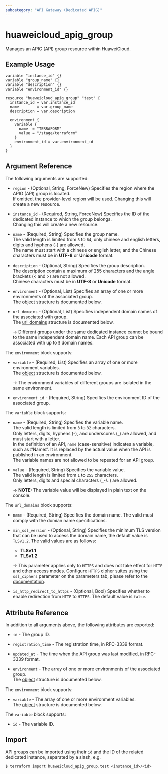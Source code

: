 ```yaml
---
subcategory: "API Gateway (Dedicated APIG)"
---
```


# huaweicloud_apig_group

Manages an APIG (API) group resource within HuaweiCloud.

## Example Usage

```hcl
variable "instance_id" {}
variable "group_name" {}
variable "description" {}
variable "environment_id" {}

resource "huaweicloud_apig_group" "test" {
  instance_id = var.instance_id
  name        = var.group_name
  description = var.description

  environment {
    variable {
      name  = "TERRAFORM"
      value = "/stage/terraform"
    }
    environment_id = var.environment_id
  }
}
```

## Argument Reference

The following arguments are supported:

* `region` - (Optional, String, ForceNew) Specifies the region where the APIG (API) group is located.  
  If omitted, the provider-level region will be used. Changing this will create a new resource.

* `instance_id` - (Required, String, ForceNew) Specifies the ID of the dedicated instance to which the group belongs.  
  Changing this will create a new resource.

* `name` - (Required, String) Specifies the group name.  
  The valid length is limited from `3` to `64`, only chinese and english letters, digits and hyphens (-) are
  allowed.  
  The name must start with a chinese or english letter, and the Chinese characters must be in **UTF-8** or **Unicode**
  format.

* `description` - (Optional, String) Specifies the group description.  
  The description contain a maximum of 255 characters and the angle brackets (< and >) are not allowed.  
  Chinese characters must be in **UTF-8** or **Unicode** format.

* `environment` - (Optional, List) Specifies an array of one or more environments of the associated group.  
  The [object](#group_environment) structure is documented below.

* `url_domains` - (Optional, List) Specifies independent domain names of the associated with group.  
  The [url_domains](#group_url_domains) structure is documented below.

  -> Different groups under the same dedicated instance cannot be bound to the same independent domain name.
     Each API group can be associated with up to `5` domain names.

<a name="group_environment"></a>
The `environment` block supports:

* `variable` - (Required, List) Specifies an array of one or more environment variables.  
  The [object](#group_environment_variable) structure is documented below.

  -> The environment variables of different groups are isolated in the same environment.

* `environment_id` - (Required, String) Specifies the environment ID of the associated group.

<a name="group_environment_variable"></a>
The `variable` block supports:

* `name` - (Required, String) Specifies the variable name.  
  The valid length is limited from `3` to `32` characters.  
  Only letters, digits, hyphens (-), and underscores (_) are allowed, and must start with a letter.  
  In the definition of an API, `name` (case-sensitive) indicates a variable, such as #Name#.
  It is replaced by the actual value when the API is published in an environment.  
  The variable names are not allowed to be repeated for an API group.

* `value` - (Required, String) Specifies the variable value.  
  The valid length is limited from `1` to `255` characters.  
  Only letters, digits and special characters (_-/.:) are allowed.

  -> **NOTE:** The variable value will be displayed in plain text on the console.

<a name="group_url_domains"></a>
The `url_domains` block supports:

* `name` - (Required, String) Specifies the domain name. The valid must comply with the domian name specifications.

* `min_ssl_version` - (Optional, String) Specifies the minimum TLS version that can be used to access the domain name,
  the default value is `TLSv1.2`.
  The valid values are as follows:
  + **TLSv1.1**
  + **TLSv1.2**

  -> This parameter applies only to `HTTPS` and does not take effect for `HTTP` and other access modes.
     Configure `HTTPS` cipher suites using the `ssl_ciphers` parameter on the parameters tab,
     please refer to the [documentation](https://support.huaweicloud.com/intl/en-us/usermanual-apig/apig_03_0039.html).

* `is_http_redirect_to_https` - (Optional, Bool) Specifies whether to enable redirection from `HTTP` to `HTTPS`.
  The default value is `false`.

## Attribute Reference

In addition to all arguments above, the following attributes are exported:

* `id` - The group ID.

* `registration_time` - The registration time, in RFC-3339 format.

* `updated_at` - The time when the API group was last modified, in RFC-3339 format.

* `environment` - The array of one or more environments of the associated group.  
  The [object](#group_environment_attr) structure is documented below.

<a name="group_environment_attr"></a>
The `environment` block supports:

* `variable` - The array of one or more environment variables.  
  The [object](#group_environment_variable_attr) structure is documented below.

<a name="group_environment_variable_attr"></a>
The `variable` block supports:

* `id` - The variable ID.

## Import

API groups can be imported using their `id` and the ID of the related dedicated instance, separated by a slash, e.g.

```shell
$ terraform import huaweicloud_apig_group.test <instance_id>/<id>
```
